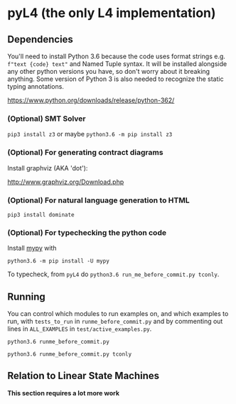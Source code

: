# pyL4 (the only L4 implementation)

<!--Some limitted info about [L4 readme.md](https://github.com/legalese/complaw-deeptech/blob/master/linear_state_machine_language/README.md)-->

<!-- Most of the [example contracts](https://github.com/legalese/complaw-deeptech/tree/master/linear_state_machine_language/examplesLSM2) are problems from Tom Hvitved's PhD thesis. He wrote executable contracts in the language CSL that he developed. CSL influenced L4/LSM, but in the end they use quite different approaches.  -->

## Dependencies
You'll need to install Python 3.6 because the code uses format strings e.g. `f"text {code} text"` and Named Tuple syntax. It will be installed alongside any other python versions you have, so don't worry about it breaking anything. Some version of Python 3 is also needed to recognize the static typing annotations.

https://www.python.org/downloads/release/python-362/

### (Optional) SMT Solver

`pip3 install z3` or maybe `python3.6 -m pip install z3`

### (Optional) For generating contract diagrams
Install graphviz (AKA 'dot'):

http://www.graphviz.org/Download.php

### (Optional) For natural language generation to HTML

`pip3 install dominate`

### (Optional) For typechecking the python code
Install [mypy](http://mypy-lang.org/) with

`python3.6 -m pip install -U mypy`

To typecheck, from `pyL4` do `python3.6 run_me_before_commit.py tconly`.



## Running

You can control which modules to run examples on, and which examples to run, with `tests_to_run` in `runme_before_commit.py` and by commenting out lines in `ALL_EXAMPLES` in `test/active_examples.py`.

`python3.6 runme_before_commit.py`

`python3.6 runme_before_commit.py tconly`

<!--`python3.6 test/test_smt.py`

`python3.6 test/test_interpreter.py`

`python3.6 test/test_typechecker.py`

`python3.6 test/test_prettyprint.py`

`python3.6 test/test_graphviz.py`
-->
<!--`python3.6 test/test_parser.py` (this file gets used by all the other `test_`* files, as well as `run_me_before_commit.py`)
-->

## Relation to Linear State Machines

**This section requires a lot more work**

<!--`should` in L4 is, for the sake of execution, a synonym of `may`. We will differentiate between the two in other situations though, e.g. to define the "happy paths".
-->
<!--About leaving out `(TransitionsTo ‹situation_id› ...)` and that kind of thing.-->

<!-- **Todo: update LaTeX to add "env action" as an action_rule type.** -->

<!--In LSM, there is only one type of `NextActionRule`, which has a role, action, and a few other things.-->
<!--In L4, there are PartyNextActionRule, EnvNextActionRule. They are just conveniences:-->

<!--* ActionRuleToSituation has no `deontic_keyword` but has an extra `dest_id` (a `Situation` id), its `role_id` is always `ENV_ROLE`, and its `action_id` is its `dest_id` prefixed with `Enter`.-->
<!--* EnvNextActionRule has no `deontic_keyword` and its `role_id` is always `ENV_ROLE`.-->

